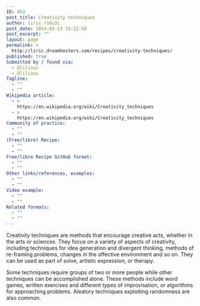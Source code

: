 ```yaml
---
ID: 853
post_title: Creativity techniques
author: liric_ri6u3i
post_date: 2014-02-13 15:22:58
post_excerpt: ""
layout: page
permalink: >
  http://liric.dreamhosters.com/recipes/creativity-techniques/
published: true
Submitted by / found via:
  - @lilious
  - @lilious
Tagline:
  - ""
  - ""
Wikipedia article:
  - >
    https://en.wikipedia.org/wiki/Creativity_techniques
  - >
    https://en.wikipedia.org/wiki/Creativity_techniques
Community of practice:
  - ""
  - ""
(Free/libre) Recipe:
  - ""
  - ""
Free/libre Recipe GitHub format:
  - ""
  - ""
Other links/references, examples:
  - ""
  - ""
Video example:
  - ""
  - ""
Related formats:
  - ""
  - ""
---
```

Creativity techniques are methods that encourage creative acts, whether in the arts or sciences. They focus on a variety of aspects of creativity, including techniques for idea generation and divergent thinking, methods of re-framing problems, changes in the affective environment and so on. They can be used as part of solve, artistic expression, or therapy.

Some techniques require groups of two or more people while other techniques can be accomplished alone. These methods include word games, written exercises and different types of improvisation, or algorithms for approaching problems. Aleatory techniques exploiting randomness are also common.